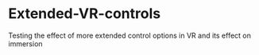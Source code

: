 # Extended-VR-controls
Testing the effect of more extended control options in VR and its effect on immersion
